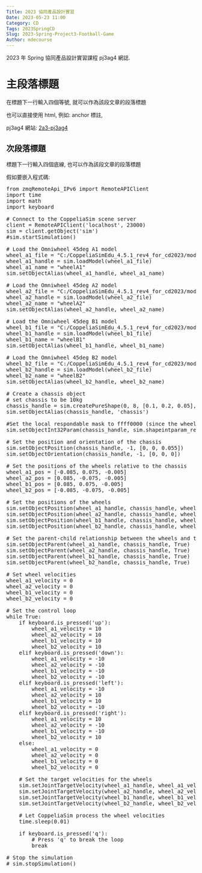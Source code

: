 ```yaml
---
Title: 2023 協同產品設計實習
Date: 2023-05-23 11:00
Category: CD
Tags: 2023SpringCD
Slug: 2023-Spring-Project3-Football-Game
Author: mdecourse
---
```


2023 年 Spring 協同產品設計實習課程 pj3ag4 網誌.

<!-- PELICAN_END_SUMMARY -->

主段落標題
====
在標題下一行輸入四個等號, 就可以作為該段文章的段落標題

也可以直接使用 html, 例如: anchor 標註, 

pj3ag4 網站: <a href="https://mdecd2023.github.io/2a3-pj3ag4">2a3-pj3ag4</a>

次段落標題
----

標題下一行輸入四個底線, 也可以作為該段文章的段落標題

假如要嵌入程式碼:

<pre class="brush: python">
from zmqRemoteApi_IPv6 import RemoteAPIClient
import time
import math
import keyboard

# Connect to the CoppeliaSim scene server
client = RemoteAPIClient('localhost', 23000)
sim = client.getObject('sim')
#sim.startSimulation()

# Load the Omniwheel 45deg A1 model
wheel_a1_file = "C:/CoppeliaSimEdu_4.5.1_rev4_for_cd2023/models/components/locomotion and propulsion/Omniwheel 45deg A.ttm"
wheel_a1_handle = sim.loadModel(wheel_a1_file)
wheel_a1_name = "wheelA1"
sim.setObjectAlias(wheel_a1_handle, wheel_a1_name)

# Load the Omniwheel 45deg A2 model
wheel_a2_file = "C:/CoppeliaSimEdu_4.5.1_rev4_for_cd2023/models/components/locomotion and propulsion/Omniwheel 45deg A.ttm"
wheel_a2_handle = sim.loadModel(wheel_a2_file)
wheel_a2_name = "wheelA2"
sim.setObjectAlias(wheel_a2_handle, wheel_a2_name)

# Load the Omniwheel 45deg B1 model
wheel_b1_file = "C:/CoppeliaSimEdu_4.5.1_rev4_for_cd2023/models/components/locomotion and propulsion/Omniwheel 45deg B.ttm"
wheel_b1_handle = sim.loadModel(wheel_b1_file)
wheel_b1_name = "wheelB1"
sim.setObjectAlias(wheel_b1_handle, wheel_b1_name)

# Load the Omniwheel 45deg B2 model
wheel_b2_file = "C:/CoppeliaSimEdu_4.5.1_rev4_for_cd2023/models/components/locomotion and propulsion/Omniwheel 45deg B.ttm"
wheel_b2_handle = sim.loadModel(wheel_b2_file)
wheel_b2_name = "wheelB2"
sim.setObjectAlias(wheel_b2_handle, wheel_b2_name)

# Create a chassis object
# set chassis to be 10kg
chassis_handle = sim.createPureShape(0, 8, [0.1, 0.2, 0.05], 10, None)
sim.setObjectAlias(chassis_handle, 'chassis')

#Set the local respondable mask to ffff0000 (since the wheel repondable is fff0)
sim.setObjectInt32Param(chassis_handle, sim.shapeintparam_respondable_mask, 0xff0f)

# Set the position and orientation of the chassis
sim.setObjectPosition(chassis_handle, -1, [0, 0, 0.055])
sim.setObjectOrientation(chassis_handle, -1, [0, 0, 0])

# Set the positions of the wheels relative to the chassis
wheel_a1_pos = [-0.085, 0.075, -0.005]
wheel_a2_pos = [0.085, -0.075, -0.005]
wheel_b1_pos = [0.085, 0.075, -0.005]
wheel_b2_pos = [-0.085, -0.075, -0.005]

# Set the positions of the wheels
sim.setObjectPosition(wheel_a1_handle, chassis_handle, wheel_a1_pos)
sim.setObjectPosition(wheel_a2_handle, chassis_handle, wheel_a2_pos)
sim.setObjectPosition(wheel_b1_handle, chassis_handle, wheel_b1_pos)
sim.setObjectPosition(wheel_b2_handle, chassis_handle, wheel_b2_pos)

# Set the parent-child relationship between the wheels and the chassis
sim.setObjectParent(wheel_a1_handle, chassis_handle, True)
sim.setObjectParent(wheel_a2_handle, chassis_handle, True)
sim.setObjectParent(wheel_b1_handle, chassis_handle, True)
sim.setObjectParent(wheel_b2_handle, chassis_handle, True)

# Set wheel velocities
wheel_a1_velocity = 0
wheel_a2_velocity = 0
wheel_b1_velocity = 0
wheel_b2_velocity = 0

# Set the control loop
while True:
    if keyboard.is_pressed('up'):
        wheel_a1_velocity = 10
        wheel_a2_velocity = 10
        wheel_b1_velocity = 10
        wheel_b2_velocity = 10
    elif keyboard.is_pressed('down'):
        wheel_a1_velocity = -10
        wheel_a2_velocity = -10
        wheel_b1_velocity = -10
        wheel_b2_velocity = -10
    elif keyboard.is_pressed('left'):
        wheel_a1_velocity = -10
        wheel_a2_velocity = 10
        wheel_b1_velocity = 10
        wheel_b2_velocity = -10
    elif keyboard.is_pressed('right'):
        wheel_a1_velocity = 10
        wheel_a2_velocity = -10
        wheel_b1_velocity = -10
        wheel_b2_velocity = 10
    else:
        wheel_a1_velocity = 0
        wheel_a2_velocity = 0
        wheel_b1_velocity = 0
        wheel_b2_velocity = 0

    # Set the target velocities for the wheels
    sim.setJointTargetVelocity(wheel_a1_handle, wheel_a1_velocity)
    sim.setJointTargetVelocity(wheel_a2_handle, wheel_a2_velocity)
    sim.setJointTargetVelocity(wheel_b1_handle, wheel_b1_velocity)
    sim.setJointTargetVelocity(wheel_b2_handle, wheel_b2_velocity)

    # Let CoppeliaSim process the wheel velocities
    time.sleep(0.01)

    if keyboard.is_pressed('q'):
        # Press 'q' to break the loop
        break

# Stop the simulation
# sim.stopSimulation()
</pre>

